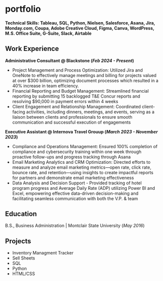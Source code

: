# portfolio

#### Technical Skills:  Tableau, SQL, Python, Nielsen, Salesforce, Asana, Jira, Monday.com, Coupa, Adobe Creative Cloud, Figma, Canva, WordPress, M.S. Office Suite, G-Suite, Slack, Airtable

## Work Experience
**Administrative Consultant @ Blackstone (_Feb 2024 - Present_)**
- Project Management and Process Optimization: Utilized Jira and OneNote to effectively manage meetings and billing for projects valued at over $300 billion, optimizing document processes which resulted in a 40% increase in team efficiency.
- Financial Reporting and Budget Management: Streamlined financial reporting by submitting 15 backlogged T&E Concur reports and resolving $90,000 in payment errors within 4 weeks
- Client Engagement and Relationship Management: Coordinated client-facing activities, including dinners, meetings, and events, serving as a liaison between clients and professionals to ensure smooth communication and successful execution of engagements

**Executive Assistant @ Internova Travel Grouup (_March 2023 - November 2023_)**
- Compliance and Operations Management: Ensured 100% completion of compliance and cybersecurity training within one week through proactive follow-ups and progress tracking through Asana
- Email Marketing Analytics and CRM Optimization: Directed efforts to measure and analyze email marketing metrics—open rate, click rate, bounce rate, and retention—using insights to create impactful reports for partners and demonstrate email marketing effectiveness
- Data Analysis and Decision Support - Provided tracking of hotel program progress and Average Daily Rate (ADP) utilizing Power BI and Excel, empowering effective data-driven decision-making and facilitating seamless communication with both the V.P. & team

## Education	        		
B.S., Business Administration | Montclair State University (_May 2016_)

 ## Projects
- Inventory Managment Tracker
- Sell Sheets
- SQL
- Python
- HTML/CSS

